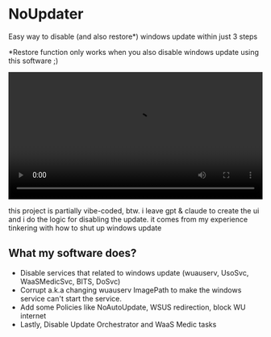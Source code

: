 # NoUpdater
Easy way to disable (and also restore*) windows update within just 3 steps

*Restore function only works when you also disable windows update using this software ;)

<video src="assets/demo.mp4" controls width="100%"></video>

this project is partially vibe-coded, btw. i leave gpt & claude to create the ui and i do the logic for disabling the update. it comes from my experience tinkering with how to shut up windows update

## What my software does?
- Disable services that related to windows update (wuauserv, UsoSvc, WaaSMedicSvc, BITS, DoSvc)
- Corrupt a.k.a changing wuauserv ImagePath to make the windows service can't start the service.
- Add some Policies like NoAutoUpdate, WSUS redirection, block WU internet
- Lastly, Disable Update Orchestrator and WaaS Medic tasks